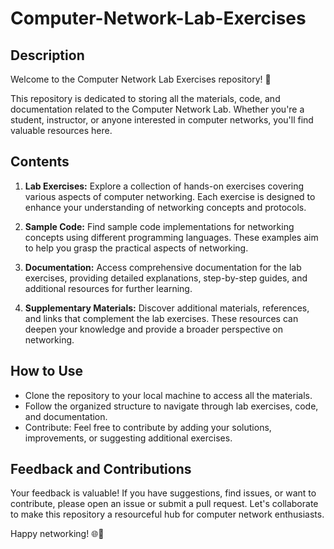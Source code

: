 # Computer-Network-Lab-Exercises

## Description
Welcome to the Computer Network Lab Exercises repository! 🚀

This repository is dedicated to storing all the materials, code, and documentation related to the Computer Network Lab. Whether you're a student, instructor, or anyone interested in computer networks, you'll find valuable resources here.

## Contents
1. **Lab Exercises:** Explore a collection of hands-on exercises covering various aspects of computer networking. Each exercise is designed to enhance your understanding of networking concepts and protocols.

2. **Sample Code:** Find sample code implementations for networking concepts using different programming languages. These examples aim to help you grasp the practical aspects of networking.

3. **Documentation:** Access comprehensive documentation for the lab exercises, providing detailed explanations, step-by-step guides, and additional resources for further learning.

4. **Supplementary Materials:** Discover additional materials, references, and links that complement the lab exercises. These resources can deepen your knowledge and provide a broader perspective on networking.

## How to Use
- Clone the repository to your local machine to access all the materials.
- Follow the organized structure to navigate through lab exercises, code, and documentation.
- Contribute: Feel free to contribute by adding your solutions, improvements, or suggesting additional exercises.

## Feedback and Contributions
Your feedback is valuable! If you have suggestions, find issues, or want to contribute, please open an issue or submit a pull request. Let's collaborate to make this repository a resourceful hub for computer network enthusiasts.

Happy networking! 🌐🔧
